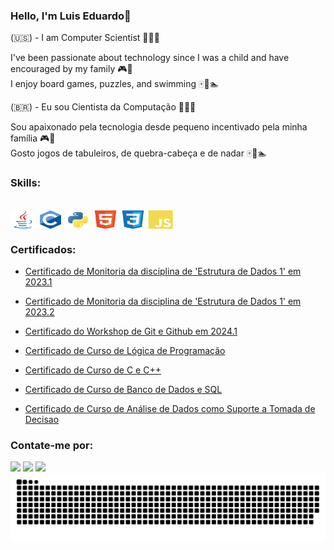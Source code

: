 ### Hello, I'm Luis Eduardo👋

(🇺🇸) - I am Computer Scientist 👨‍💻🌐

<p1>I've been passionate about technology since I was a child and have encouraged by my family 🎮👾
<br>I enjoy board games, puzzles, and swimming 🀄🧩🏊</p1>

(🇧🇷) - Eu sou Cientista da Computação 👨‍💻🌐

<p1>Sou apaixonado pela tecnologia desde pequeno incentivado pela minha família 🎮👾
<br>Gosto jogos de tabuleiros, de quebra-cabeça e de nadar 🀄🧩🏊</p1>

### Skills:
  
  <div style="display: inline_block"><br>
    <img align="center" alt="Edu-JAVA" height="30" width="40" src="https://raw.githubusercontent.com/devicons/devicon/master/icons/java/java-original.svg">
    <img align="center" alt="Edu-C" height="30" width="40" src="https://raw.githubusercontent.com/devicons/devicon/master/icons/c/c-original.svg">
    <img align="center" alt="Edu-Python" height="30" width="40" src="https://raw.githubusercontent.com/devicons/devicon/master/icons/python/python-original.svg">
    <img align="center" alt="Edu-HTML" height="30" width="40" src="https://raw.githubusercontent.com/devicons/devicon/master/icons/html5/html5-original.svg">
    <img align="center" alt="Edu-CSS" height="30" width="40" src="https://raw.githubusercontent.com/devicons/devicon/master/icons/css3/css3-original.svg">
    <img align="center" alt="Edu-Js" height="30" width="40" src="https://raw.githubusercontent.com/devicons/devicon/master/icons/javascript/javascript-plain.svg">
  </div>

### Certificados:

- [Certificado de Monitoria da disciplina de 'Estrutura de Dados 1' em 2023.1](https://github.com/LEDHU/Certificados/blob/master/Certificado-Estrutura-de-Dados-1-2023.1-_Luis-Eduardo-Peixoto-da-Silva.pdf)
- [Certificado de Monitoria da disciplina de 'Estrutura de Dados 1' em 2023.2](https://github.com/LEDHU/Certificados/blob/master/Certificado-Estrutura-de-Dados-1-2023.2-_Luis-Eduardo-Peixoto-da-Silva.pdf)
- [Certificado do Workshop de Git e Github em 2024.1](https://github.com/LEDHU/Certificados/blob/master/Certificado-Workshop-de-GitGitHub-da-UNICAP_Luis-Eduardo-Peixoto-da-Silva.pdf)

- [Certificado de Curso de Lógica de Programação](https://github.com/LEDHU/Certificados/blob/master/Logica%20de%20prog.pdf)
- [Certificado de Curso de C e C++](https://github.com/LEDHU/Certificados/blob/master/C%20e%20C%2B%2B.pdf)
- [Certificado de Curso de Banco de Dados e SQL](https://github.com/LEDHU/Certificados/blob/master/BD%20SQL.pdf)
- [Certificado de Curso de Análise de Dados como Suporte a Tomada de Decisao](https://github.com/LEDHU/Certificados/blob/master/analise_de_dados_como_suporte_a_tomada_de_decisao_turma_dez2024_certificado.pdf) 
  
### Contate-me por:
 
<div>
    <a href="https://instagram.com/edupeixot0" target="_blank"><img src="https://img.shields.io/badge/-Instagram-%23E4405F?style=for-the-badge&logo=instagram&logoColor=white" target="_blank"></a>
    <a href = "mailto:luiseduardopeixoto22@gmail.com"><img src="https://img.shields.io/badge/-Gmail-%23333?style=for-the-badge&logo=gmail&logoColor=white" target="_blank"></a>
    <a href="https://www.linkedin.com/in/edupeixot0/" target="_blank"><img src="https://img.shields.io/badge/-LinkedIn-%230077B5?style=for-the-badge&logo=linkedin&logoColor=white" target="_blank"></a> 
  
  <picture>
    <source media="(prefers-color-scheme: dark)" srcset="https://raw.githubusercontent.com/platane/platane/output/github-contribution-grid-snake-dark.svg">
    <source media="(prefers-color-scheme: light)" srcset="https://raw.githubusercontent.com/platane/platane/output/github-contribution-grid-snake.svg">
    <img alt="github contribution grid snake animation" src="https://raw.githubusercontent.com/platane/platane/output/github-contribution-grid-snake.svg">
  </picture>

</div>
